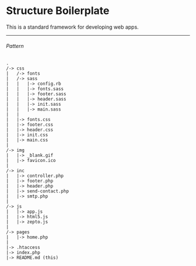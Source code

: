 Structure Boilerplate
=====================

This is a standard framework for developing web apps.

---


###### Pattern

    .
    /-> css
    |   /-> fonts
    |   /-> sass
    |   |   |-> config.rb
    |   |   |-> fonts.sass
    |   |   |-> footer.sass
    |   |   |-> header.sass
    |   |   |-> init.sass
    |   |   |-> main.sass
    |   |  
    |   |-> fonts.css
    |   |-> footer.css
    |   |-> header.css
    |   |-> init.css
    |   |-> main.css
    |   
    /-> img
    |   |-> _blank.gif
    |   |-> favicon.ico
    |
    /-> inc
    |   |-> controller.php
    |   |-> footer.php
    |   |-> header.php
    |   |-> send-contact.php
    |   |-> smtp.php
    |
    /-> js
    |   |-> app.js
    |   |-> html5.js
    |   |-> zepto.js
    |
    /-> pages
    |   |-> home.php
    |
    |-> .htaccess
    |-> index.php
    |-> README.md (this)
